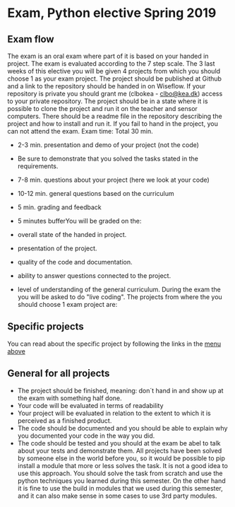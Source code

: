 # Exam, Python elective Spring 2019
## Exam flow
The exam is an oral exam where part of it is based on your handed in project. The exam is evaluated according to the 7 step scale.
The 3 last weeks of this elective you will be given 4 projects from which you should choose 1 as your exam project.
The project should be published at Github and a link to the repository should be handed in on Wiseflow. If your repository is private you should grant me (clbokea - clbo@kea.dk) access to your private repository. 
The project should be in a state where it is possible to clone the project and run it on the teacher and sensor computers. There should be a readme file in the repository describing the project and how to install and run it. 
If you fail to hand in the project, you can not attend the exam. 
Exam time: Total 30 min.
 
* 2-3 min. presentation and demo of your project (not the code)  
* Be sure to demonstrate that you solved the tasks stated in the requirements. 
* 7-8 min. questions about your project (here we look at your code)
* 10-12 min. general questions based on the curriculum
* 5 min. grading and feedback
* 5 minutes bufferYou will be graded on the:
 
* overall state of the handed in project. 
* presentation of the project. 
* quality of the code and documentation. 
* ability to answer questions connected to the project. 
* level of understanding of the general curriculum. During the exam the you will be asked to do "live coding".
The projects from where the you should choose 1 exam project are:
## Specific projects
You can read about the specific project by following the links in the <a href="#menu">menu above</a>
## General for all projects
 
* The project should be finished, meaning: don´t hand in and show up at the exam with something half done.  
* Your code will be evaluated in terms of readability 
* Your project will be evaluated in relation to the extent to which it is perceived as a finished product.  
* The code should be documented and you should be able to explain why you documented your code in the way you did. 
* The code should be tested and you should at the exam be abel to talk about your tests and demonstrate them.  All projects have been solved by someone else in the world before you, so it would be possible to pip install a module that more or less solves the task. It is not a good idea to use this approach. You should solve the task from scratch and use the python techniques you learned during this semester. On the other hand it is fine to use the build in modules that we used during this semester, and it can also make sense in some cases to use 3rd party modules.
